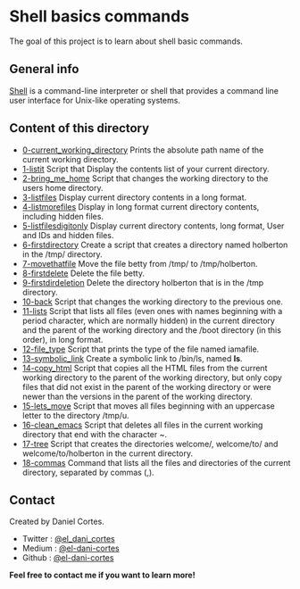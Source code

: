 # Shell basics commands

The goal of this project is to learn about shell basic commands.

## General info

[Shell](https://en.wikipedia.org/wiki/Unix_shell) is a command-line interpreter or shell that provides a command line user interface for Unix-like operating systems.

## Content of this directory

- [0-current_working_directory](https://github.com/el-dani-cortes/holberton-system_engineering-devops/blob/master/0x00-shell_basics/0-current_working_directory) Prints the absolute path name of the current working directory.
- [1-listit](https://github.com/el-dani-cortes/holberton-system_engineering-devops/blob/master/0x00-shell_basics/1-listit) Script that Display the contents list of your current directory.
- [2-bring_me_home](https://github.com/el-dani-cortes/holberton-system_engineering-devops/blob/master/0x00-shell_basics/2-bring_me_home) Script that changes the working directory to the users home directory.
- [3-listfiles](https://github.com/el-dani-cortes/holberton-system_engineering-devops/blob/master/0x00-shell_basics/3-listfiles) Display current directory contents in a long format.
- [4-listmorefiles](https://github.com/el-dani-cortes/holberton-system_engineering-devops/blob/master/0x00-shell_basics/4-listmorefiles) Display in long format current directory contents, including hidden files.
- [5-listfilesdigitonly](https://github.com/el-dani-cortes/holberton-system_engineering-devops/blob/master/0x00-shell_basics/5-listfilesdigitonly) Display current directory contents, long format, User and IDs and hidden files.
- [6-firstdirectory](https://github.com/el-dani-cortes/holberton-system_engineering-devops/blob/master/0x00-shell_basics/6-firstdirectory) Create a script that creates a directory named holberton in the /tmp/ directory.
- [7-movethatfile](https://github.com/el-dani-cortes/holberton-system_engineering-devops/blob/master/0x00-shell_basics/7-movethatfile) Move the file betty from /tmp/ to /tmp/holberton.
- [8-firstdelete](https://github.com/el-dani-cortes/holberton-system_engineering-devops/blob/master/0x00-shell_basics/8-firstdelete) Delete the file betty.
- [9-firstdirdeletion](https://github.com/el-dani-cortes/holberton-system_engineering-devops/blob/master/0x00-shell_basics/9-firstdirdeletion) Delete the directory holberton that is in the /tmp directory.
- [10-back](https://github.com/el-dani-cortes/holberton-system_engineering-devops/blob/master/0x00-shell_basics/10-back) Script that changes the working directory to the previous one.
- [11-lists](https://github.com/el-dani-cortes/holberton-system_engineering-devops/blob/master/0x00-shell_basics/11-lists) Script that lists all files (even ones with names beginning with a period character, which are normally hidden) in the current directory and the parent of the working directory and the /boot directory (in this order), in long format.
- [12-file_type](https://github.com/el-dani-cortes/holberton-system_engineering-devops/blob/master/0x00-shell_basics/12-file_type) Script that prints the type of the file named iamafile.
- [13-symbolic_link](https://github.com/el-dani-cortes/holberton-system_engineering-devops/blob/master/0x00-shell_basics/13-symbolic_link) Create a symbolic link to /bin/ls, named __ls__.
- [14-copy_html](https://github.com/el-dani-cortes/holberton-system_engineering-devops/blob/master/0x00-shell_basics/14-copy_html) Script that copies all the HTML files from the current working directory to the parent of the working directory, but only copy files that did not exist in the parent of the working directory or were newer than the versions in the parent of the working directory.
- [15-lets_move](https://github.com/el-dani-cortes/holberton-system_engineering-devops/blob/master/0x00-shell_basics/15-lets_move) Script that moves all files beginning with an uppercase letter to the directory /tmp/u.
- [16-clean_emacs](https://github.com/el-dani-cortes/holberton-system_engineering-devops/blob/master/0x00-shell_basics/16-clean_emacs) Script that deletes all files in the current working directory that end with the character ~.
- [17-tree](https://github.com/el-dani-cortes/holberton-system_engineering-devops/blob/master/0x00-shell_basics/17-tree) Script that creates the directories welcome/, welcome/to/ and welcome/to/holberton in the current directory.
- [18-commas](https://github.com/el-dani-cortes/holberton-system_engineering-devops/blob/master/0x00-shell_basics/18-commas) Command that lists all the files and directories of the current directory, separated by commas (,).

## Contact

Created by Daniel Cortes.

 - Twitter : [@el_dani_cortes](https://twitter.com/El_Dani_Cortes)
 - Medium : [@el-dani-cortes](https://el-dani-cortes.medium.com/)
 - Github : [@el-dani-cortes](https://github.com/el-dani-cortes)

**Feel free to contact me if you want to learn more!**
